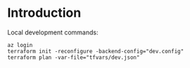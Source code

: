 # Introduction 
Local development commands:

```
az login
terraform init -reconfigure -backend-config="dev.config"
terraform plan -var-file="tfvars/dev.json"
```
